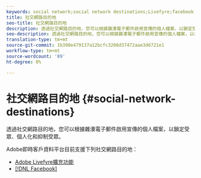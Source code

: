 ```yaml
---
keywords: social network;social network destinations;Livefyre;facebook;Facebook
title: 社交網路目的地
seo-title: 社交網路目的地
description: 透過社交網路目的地，您可以根據雜湊電子郵件啟用宣傳的個人檔案，以鎖定受眾、個人化和抑制受眾。
seo-description: 透過社交網路目的地，您可以根據雜湊電子郵件啟用宣傳的個人檔案，以鎖定受眾、個人化和抑制受眾。
translation-type: tm+mt
source-git-commit: 1b398e479137a12bcfc3208d37472aae3d6721e1
workflow-type: tm+mt
source-wordcount: '89'
ht-degree: 0%

---
```



# 社交網路目的地 {#social-network-destinations}

透過社交網路目的地，您可以根據雜湊電子郵件啟用宣傳的個人檔案，以鎖定受眾、個人化和抑制受眾。

Adobe即時客戶資料平台目前支援下列社交網路目的地：

* [Adobe Livefyre擴充功能](/help/rtcdp/destinations/adobe-livefyre-extension.md)
* [[!DNL Facebook]](/help/rtcdp/destinations/facebook-destination.md)